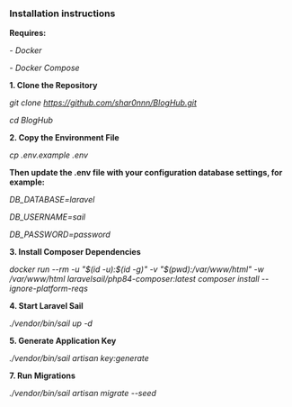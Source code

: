 <h3>Installation instructions</h2>

<b>Requires:</b>

<i>- Docker</i>

<i>- Docker Compose</i>

<b>1. Clone the Repository</b>

<i>git clone https://github.com/shar0nnn/BlogHub.git

cd BlogHub</i>

<b>2. Copy the Environment File</b>

<i>cp .env.example .env</i>

<b>Then update the .env file with your configuration database settings, for example:</b>

<i>DB_DATABASE=laravel

DB_USERNAME=sail

DB_PASSWORD=password</i>

<b>3. Install Composer Dependencies</b>

<i>docker run --rm -u "\$(id -u):\$(id -g)" -v "$(pwd):/var/www/html" -w /var/www/html laravelsail/php84-composer:latest
composer install --ignore-platform-reqs</i>

<b>4. Start Laravel Sail</b>

<i>./vendor/bin/sail up -d</i>

<b>5. Generate Application Key</b>

<i>./vendor/bin/sail artisan key:generate</i>

<b>7. Run Migrations</b>

<i>./vendor/bin/sail artisan migrate --seed</i>
